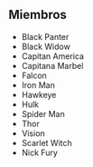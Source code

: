 ## Miembros

* Black Panter
* Black Widow
* Capitan America
* Capitana Marbel
* Falcon
* Iron Man
* Hawkeye
* Hulk
* Spider Man
* Thor
* Vision
* Scarlet Witch
* Nick Fury

